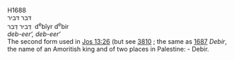 H1688  
דּבר דּביר  
דְּבִיר דְּבִר ‎ d<sup>e</sup>bı̂yr d<sup>e</sup>bir  
*deb-eer‘,* *deb-eer‘*  
The second form used in [Jos 13:26](jos013.htm#026) (but see
[3810](h3810) ; the same as [1687](h1687) *Debir*, the name of an
Amoritish king and of two places in Palestine: - Debir.  
